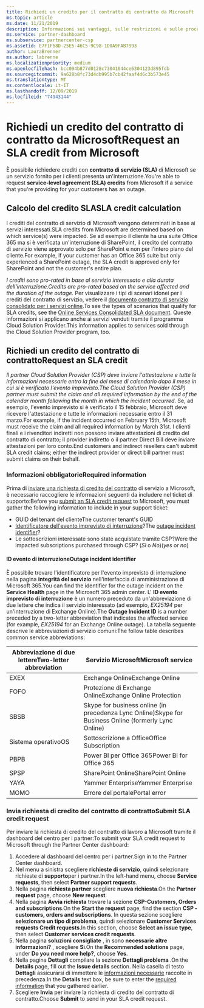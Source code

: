 ```yaml
---
title: Richiedi un credito per il contratto di contratto da Microsoft | Centro per i partner
ms.topic: article
ms.date: 11/21/2019
description: Informazioni sui vantaggi, sulle restrizioni e sulle procedure per la richiesta di un credito del contratto di servizio da parte di Microsoft qualora i clienti dovessero riscontrare un'interruzione del servizio.
ms.service: partner-dashboard
ms.subservice: partnercenter-csp
ms.assetid: E7F1F68D-25E5-46C5-9C98-1D0A9FAB7993
author: LauraBrenner
ms.author: labrenne
ms.localizationpriority: medium
ms.openlocfilehash: bcc094b877d0128c73041044ce6304123d895fdb
ms.sourcegitcommit: 9a628b8fc73d4db995b7cb42faaf4d6c3b573e45
ms.translationtype: MT
ms.contentlocale: it-IT
ms.lasthandoff: 12/09/2019
ms.locfileid: "74943144"
---
```

# <a name="request-an-sla-credit-from-microsoft"></a><span data-ttu-id="1a765-103">Richiedi un credito del contratto di contratto da Microsoft</span><span class="sxs-lookup"><span data-stu-id="1a765-103">Request an SLA credit from Microsoft</span></span> 

<span data-ttu-id="1a765-104">È possibile richiedere crediti con **contratto di servizio (SLA)** di Microsoft se un servizio fornito per i clienti presenta un'interruzione.</span><span class="sxs-lookup"><span data-stu-id="1a765-104">You're able to request **service-level agreement (SLA) credits** from Microsoft if a service that you're providing for your customers has an outage.</span></span>

## <a name="sla-credit-calculation"></a><span data-ttu-id="1a765-105">Calcolo del credito SLA</span><span class="sxs-lookup"><span data-stu-id="1a765-105">SLA credit calculation</span></span>

<span data-ttu-id="1a765-106">I crediti del contratto di servizio di Microsoft vengono determinati in base ai servizi interessati.</span><span class="sxs-lookup"><span data-stu-id="1a765-106">SLA credits from Microsoft are determined based on which service(s) were impacted.</span></span> <span data-ttu-id="1a765-107">Se ad esempio il cliente ha una suite Office 365 ma si è verificata un'interruzione di SharePoint, il credito del contratto di servizio viene approvato solo per SharePoint e non per l'intero piano del cliente.</span><span class="sxs-lookup"><span data-stu-id="1a765-107">For example, if your customer has an Office 365 suite but only experienced a SharePoint outage, the SLA credit is approved only for SharePoint and not the customer's entire plan.</span></span>

<span data-ttu-id="1a765-108">*I crediti sono pro-rated in base al servizio interessato e alla durata dell'interruzione.*</span><span class="sxs-lookup"><span data-stu-id="1a765-108">*Credits are pro-rated based on the service affected and the duration of the outage.*</span></span> <span data-ttu-id="1a765-109">Per visualizzare i tipi di scenari idonei per i crediti del contratto di servizio, vedere il [documento contratto di servizio consolidato per i servizi online](http://www.microsoftvolumelicensing.com/DocumentSearch.aspx?Mode=3&DocumentTypeId=37).</span><span class="sxs-lookup"><span data-stu-id="1a765-109">To see the types of scenarios that qualify for SLA credits, see the [Online Services Consolidated SLA document](http://www.microsoftvolumelicensing.com/DocumentSearch.aspx?Mode=3&DocumentTypeId=37).</span></span> <span data-ttu-id="1a765-110">Queste informazioni si applicano anche ai servizi venduti tramite il programma Cloud Solution Provider.</span><span class="sxs-lookup"><span data-stu-id="1a765-110">This information applies to services sold through the Cloud Solution Provider program, too.</span></span>

## <a name="request-an-sla-credit"></a><span data-ttu-id="1a765-111">Richiedi un credito del contratto di contratto</span><span class="sxs-lookup"><span data-stu-id="1a765-111">Request an SLA credit</span></span>

<span data-ttu-id="1a765-112">*Il partner Cloud Solution Provider (CSP) deve inviare l'attestazione e tutte le informazioni necessarie entro la fine del mese di calendario dopo il mese in cui si è verificato l'evento imprevisto.*</span><span class="sxs-lookup"><span data-stu-id="1a765-112">*The Cloud Solution Provider (CSP) partner must submit the claim and all required information by the end of the calendar month following the month in which the incident occurred.*</span></span> <span data-ttu-id="1a765-113">Se, ad esempio, l'evento imprevisto si è verificato il 15 febbraio, Microsoft deve ricevere l'attestazione e tutte le informazioni necessarie entro il 31 marzo.</span><span class="sxs-lookup"><span data-stu-id="1a765-113">For example, if the incident occurred on February 15th, Microsoft must receive the claim and all required information by March 31st.</span></span> <span data-ttu-id="1a765-114">I clienti finali e i rivenditori indiretti non possono inviare attestazioni di credito del contratto di contratto; il provider indiretto o il partner Direct Bill deve inviare attestazioni per loro conto.</span><span class="sxs-lookup"><span data-stu-id="1a765-114">End customers and indirect resellers can't submit SLA credit claims; either the indirect provider or direct bill partner must submit claims on their behalf.</span></span>

### <a name="required-information"></a><span data-ttu-id="1a765-115">Informazioni obbligatorie</span><span class="sxs-lookup"><span data-stu-id="1a765-115">Required information</span></span>

<span data-ttu-id="1a765-116">Prima di [inviare una richiesta di credito del contratto](#submit-sla-credit-request) di servizio a Microsoft, è necessario raccogliere le informazioni seguenti da includere nel ticket di supporto:</span><span class="sxs-lookup"><span data-stu-id="1a765-116">Before you [submit an SLA credit request](#submit-sla-credit-request) to Microsoft, you must gather the following information to include in your support ticket:</span></span>

- <span data-ttu-id="1a765-117">GUID del tenant del cliente</span><span class="sxs-lookup"><span data-stu-id="1a765-117">The customer tenant's GUID</span></span>
- <span data-ttu-id="1a765-118">[Identificatore dell'evento imprevisto di interruzione](#outage-incident-identifier)?</span><span class="sxs-lookup"><span data-stu-id="1a765-118">The [outage incident identifier](#outage-incident-identifier)?</span></span>
- <span data-ttu-id="1a765-119">Le sottoscrizioni interessate sono state acquistate tramite CSP?</span><span class="sxs-lookup"><span data-stu-id="1a765-119">Were the impacted subscriptions purchased through CSP?</span></span> <span data-ttu-id="1a765-120">(*Sì* o *No*)</span><span class="sxs-lookup"><span data-stu-id="1a765-120">(*yes* or *no*)</span></span>

#### <a name="outage-incident-identifier"></a><span data-ttu-id="1a765-121">ID evento di interruzione</span><span class="sxs-lookup"><span data-stu-id="1a765-121">Outage incident identifier</span></span>

<span data-ttu-id="1a765-122">È possibile trovare l'identificatore per l'evento imprevisto di interruzione nella pagina **integrità del servizio** nell'interfaccia di amministrazione di Microsoft 365.</span><span class="sxs-lookup"><span data-stu-id="1a765-122">You can find the identifier for the outage incident on the **Service Health** page in the Microsoft 365 admin center.</span></span> <span data-ttu-id="1a765-123">L' **ID evento imprevisto di interruzione** è un numero preceduto da un'abbreviazione di due lettere che indica il servizio interessato (ad esempio, *EX25194* per un'interruzione di Exchange Online).</span><span class="sxs-lookup"><span data-stu-id="1a765-123">The **Outage Incident ID** is a number preceded by a two-letter abbreviation that indicates the affected service (for example, *EX25194* for an Exchange Online outage).</span></span> <span data-ttu-id="1a765-124">La tabella seguente descrive le abbreviazioni di servizio comuni:</span><span class="sxs-lookup"><span data-stu-id="1a765-124">The follow table describes common service abbreviations:</span></span>

| <span data-ttu-id="1a765-125">Abbreviazione di due lettere</span><span class="sxs-lookup"><span data-stu-id="1a765-125">Two-letter abbreviation</span></span> | <span data-ttu-id="1a765-126">Servizio Microsoft</span><span class="sxs-lookup"><span data-stu-id="1a765-126">Microsoft service</span></span> |
| ----------------------- | ----------------- |
| <span data-ttu-id="1a765-127">EX</span><span class="sxs-lookup"><span data-stu-id="1a765-127">EX</span></span> | <span data-ttu-id="1a765-128">Exchange Online</span><span class="sxs-lookup"><span data-stu-id="1a765-128">Exchange Online</span></span> |
| <span data-ttu-id="1a765-129">FO</span><span class="sxs-lookup"><span data-stu-id="1a765-129">FO</span></span> | <span data-ttu-id="1a765-130">Protezione di Exchange Online</span><span class="sxs-lookup"><span data-stu-id="1a765-130">Exchange Online Protection</span></span> |
| <span data-ttu-id="1a765-131">SB</span><span class="sxs-lookup"><span data-stu-id="1a765-131">SB</span></span> | <span data-ttu-id="1a765-132">Skype for business online (in precedenza Lync Online)</span><span class="sxs-lookup"><span data-stu-id="1a765-132">Skype for Business Online (formerly Lync Online)</span></span> |
| <span data-ttu-id="1a765-133">Sistema operativo</span><span class="sxs-lookup"><span data-stu-id="1a765-133">OS</span></span> | <span data-ttu-id="1a765-134">Sottoscrizione a Office</span><span class="sxs-lookup"><span data-stu-id="1a765-134">Office Subscription</span></span> |
| <span data-ttu-id="1a765-135">PB</span><span class="sxs-lookup"><span data-stu-id="1a765-135">PB</span></span> | <span data-ttu-id="1a765-136">Power BI per Office 365</span><span class="sxs-lookup"><span data-stu-id="1a765-136">Power BI for Office 365</span></span> |
| <span data-ttu-id="1a765-137">SP</span><span class="sxs-lookup"><span data-stu-id="1a765-137">SP</span></span> | <span data-ttu-id="1a765-138">SharePoint Online</span><span class="sxs-lookup"><span data-stu-id="1a765-138">SharePoint Online</span></span> |
| <span data-ttu-id="1a765-139">YA</span><span class="sxs-lookup"><span data-stu-id="1a765-139">YA</span></span> | <span data-ttu-id="1a765-140">Yammer Enterprise</span><span class="sxs-lookup"><span data-stu-id="1a765-140">Yammer Enterprise</span></span> |
| <span data-ttu-id="1a765-141">MO</span><span class="sxs-lookup"><span data-stu-id="1a765-141">MO</span></span> | <span data-ttu-id="1a765-142">Errore del portale</span><span class="sxs-lookup"><span data-stu-id="1a765-142">Portal error</span></span> |

### <a name="submit-sla-credit-request"></a><span data-ttu-id="1a765-143">Invia richiesta di credito del contratto di contratto</span><span class="sxs-lookup"><span data-stu-id="1a765-143">Submit SLA credit request</span></span>

<span data-ttu-id="1a765-144">Per inviare la richiesta di credito del contratto di lavoro a Microsoft tramite il dashboard del centro per i partner:</span><span class="sxs-lookup"><span data-stu-id="1a765-144">To submit your SLA credit request to Microsoft through the Partner Center dashboard:</span></span>

1. <span data-ttu-id="1a765-145">Accedere al dashboard del centro per i partner.</span><span class="sxs-lookup"><span data-stu-id="1a765-145">Sign in to the Partner Center dashboard.</span></span>
2. <span data-ttu-id="1a765-146">Nel menu a sinistra scegliere **richieste di servizio**, quindi selezionare richieste di **supporto**per i partner.</span><span class="sxs-lookup"><span data-stu-id="1a765-146">In the left-hand menu, choose **Service requests**, then select **Partner support requests**.</span></span>
3. <span data-ttu-id="1a765-147">Nella pagina **richiesta partner** scegliere **nuova richiesta**.</span><span class="sxs-lookup"><span data-stu-id="1a765-147">On the **Partner request** page, choose **New request**.</span></span>
4. <span data-ttu-id="1a765-148">Nella pagina **Avvia richiesta** trovare la sezione **CSP-Customers, Orders and subscriptions**.</span><span class="sxs-lookup"><span data-stu-id="1a765-148">On the **Start the request** page, find the section **CSP - customers, orders and subscriptions**.</span></span> <span data-ttu-id="1a765-149">In questa sezione scegliere **selezionare un tipo di problema**, quindi selezionare **Customer Services requests Credit requests**.</span><span class="sxs-lookup"><span data-stu-id="1a765-149">In this section, choose **Select an issue type**, then select **Customer services credit requests**.</span></span>
5. <span data-ttu-id="1a765-150">Nella pagina **soluzioni consigliate** , in sono **necessarie altre informazioni?** , scegliere **Sì**.</span><span class="sxs-lookup"><span data-stu-id="1a765-150">On the **Recommended solutions** page, under **Do you need more help?**, choose **Yes**.</span></span>
6. <span data-ttu-id="1a765-151">Nella pagina **Dettagli** compilare la sezione **Dettagli problema** .</span><span class="sxs-lookup"><span data-stu-id="1a765-151">On the **Details** page, fill out the **Issue details** section.</span></span> <span data-ttu-id="1a765-152">Nella casella di testo **Dettagli** assicurarsi di immettere le [informazioni necessarie](#required-information) raccolte in precedenza.</span><span class="sxs-lookup"><span data-stu-id="1a765-152">In the **Details** text box, be sure to enter the [required information](#required-information) that you gathered earlier.</span></span>
7. <span data-ttu-id="1a765-153">Scegliere **Invia** per inviare la richiesta di credito del contratto di contratto.</span><span class="sxs-lookup"><span data-stu-id="1a765-153">Choose **Submit** to send in your SLA credit request.</span></span>
